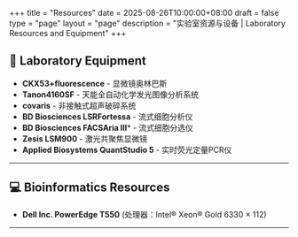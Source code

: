 +++
title = "Resources"
date = 2025-08-26T10:00:00+08:00
draft = false
type = "page"
layout = "page"
description = "实验室资源与设备 | Laboratory Resources and Equipment"
+++

## 🧬 Laboratory Equipment
- **CKX53+fluorescence** - 显微镜奥林巴斯
- **Tanon4160SF** - 天能全自动化学发光图像分析系统
- **covaris** - 非接触式超声破碎系统
- **BD Biosciences LSRFortessa** - 流式细胞分析仪
- **BD Biosciences FACSAria III*** - 流式细胞分选仪
- **Zesis LSM900** - 激光共聚焦显微镜
- **Applied Biosystems QuantStudio 5** - 实时荧光定量PCR仪
<!-- ### 分子生物学设备 | Molecular Biology Equipment

**DNA/RNA分析设备**
- **Agilent 2100 Bioanalyzer** - DNA/RNA质量检测
- **Qubit 4.0 Fluorometer** - 核酸浓度精确定量  
- **NanoDrop 2000** - 核酸浓度和纯度检测
- **PCR Thermal Cyclers** (Bio-Rad T100, Applied Biosystems)
- **Real-time PCR System** (Applied Biosystems 7500 Fast)

**测序相关设备**
- **Illumina NextSeq 2000** - 高通量测序平台
- **Oxford Nanopore MinION** - 长读长测序  
- **Fragment Analyzer 5200** - 文库质检
- **KAPA Library Preparation Kits** - 建库试剂

### 细胞培养设备 | Cell Culture Equipment

**培养环境设备**
- **CO₂ Incubators** (Thermo Fisher, SANYO)
- **Laminar Flow Hoods** (Class II 生物安全柜)
- **Autoclave Sterilizers** - 高压灭菌设备
- **Water Bath Systems** - 恒温水浴设备
- **Centrifuges** (台式和落地式离心机)

**显微镜设备** -->

---

## 💻 Bioinformatics Resources

<!-- ### 计算设备 | Computing Equipment -->

- **Dell Inc. PowerEdge T550** (处理器：Intel® Xeon® Gold 6330 × 112)
<!-- - **存储系统**: 100TB 高速存储阵列
- **网络**: 10Gb 以太网连接 -->

<!-- **软件与数据库**
- **Genome Analysis Toolkit (GATK)**
- **STAR RNA-seq Aligner**
- **DeepTools** - 表观基因组学分析
- **R/Bioconductor Packages**
- **Python Scientific Stack** (NumPy, Pandas, Matplotlib) -->

---

<!-- *最后更新: 2025年8月26日 | Last Updated: August 26, 2025* -->